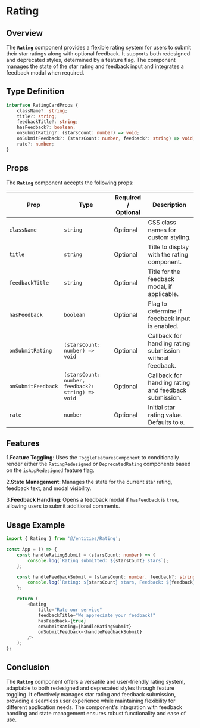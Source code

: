 # Rating

## Overview
The **`Rating`** component provides a flexible rating system for users to submit their star ratings along with optional feedback. It supports both redesigned and deprecated styles, determined by a feature flag. The component manages the state of the star rating and feedback input and integrates a feedback modal when required.

## Type Definition
```typescript
interface RatingCardProps {
    className?: string;
    title?: string;
    feedbackTitle?: string;
    hasFeedback?: boolean;
    onSubmitRating?: (starsCount: number) => void;
    onSubmitFeedback?: (starsCount: number, feedback?: string) => void;
    rate?: number;
}
```

## Props

The **`Rating`** component accepts the following props:

| Prop                | Type                                | Required / Optional | Description                                                |
|---------------------|-------------------------------------|----------------------|------------------------------------------------------------|
| `className`         | `string`                            | Optional             | CSS class names for custom styling.                       |
| `title`             | `string`                            | Optional             | Title to display with the rating component.               |
| `feedbackTitle`     | `string`                            | Optional             | Title for the feedback modal, if applicable.              |
| `hasFeedback`       | `boolean`                           | Optional             | Flag to determine if feedback input is enabled.           |
| `onSubmitRating`    | `(starsCount: number) => void`      | Optional             | Callback for handling rating submission without feedback. |
| `onSubmitFeedback`  | `(starsCount: number, feedback?: string) => void` | Optional | Callback for handling rating and feedback submission.     |
| `rate`              | `number`                            | Optional             | Initial star rating value. Defaults to `0`.               |


## Features
1.**Feature Toggling**: Uses the `ToggleFeaturesComponent` to conditionally render either the `RatingRedesigned` or `DeprecatedRating` components based on the `isAppRedesigned` feature flag.

2.**State Management**: Manages the state for the current star rating, feedback text, and modal visibility.

3.**Feedback Handling**: Opens a feedback modal if `hasFeedback` is `true`, allowing users to submit additional comments.

## Usage Example
```typescript jsx
import { Rating } from '@/entities/Rating';

const App = () => {
    const handleRatingSubmit = (starsCount: number) => {
        console.log(`Rating submitted: ${starsCount} stars`);
    };

    const handleFeedbackSubmit = (starsCount: number, feedback?: string) => {
        console.log(`Rating: ${starsCount} stars, Feedback: ${feedback}`);
    };

    return (
        <Rating
            title="Rate our service"
            feedbackTitle="We appreciate your feedback!"
            hasFeedback={true}
            onSubmitRating={handleRatingSubmit}
            onSubmitFeedback={handleFeedbackSubmit}
        />
    );
};

```
## Conclusion
The **`Rating`** component offers a versatile and user-friendly rating system, adaptable to both redesigned and deprecated styles through feature toggling. It effectively manages star rating and feedback submission, providing a seamless user experience while maintaining flexibility for different application needs. The component's integration with feedback handling and state management ensures robust functionality and ease of use.



